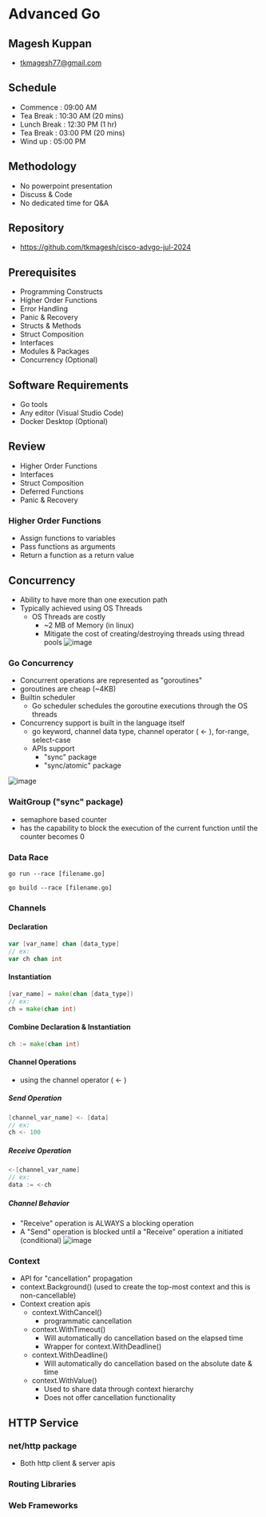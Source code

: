# Advanced Go

## Magesh Kuppan
- tkmagesh77@gmail.com

## Schedule
- Commence      : 09:00 AM
- Tea Break     : 10:30 AM (20 mins)
- Lunch Break   : 12:30 PM (1 hr)
- Tea Break     : 03:00 PM (20 mins)
- Wind up       : 05:00 PM

## Methodology
- No powerpoint presentation
- Discuss & Code
- No dedicated time for Q&A

## Repository
- https://github.com/tkmagesh/cisco-advgo-jul-2024

## Prerequisites
- Programming Constructs
- Higher Order Functions
- Error Handling
- Panic & Recovery
- Structs & Methods
- Struct Composition
- Interfaces
- Modules & Packages
- Concurrency (Optional)

## Software Requirements
- Go tools
- Any editor (Visual Studio Code)
- Docker Desktop (Optional)

## Review
- Higher Order Functions
- Interfaces
- Struct Composition
- Deferred Functions
- Panic & Recovery

### Higher Order Functions
- Assign functions to variables
- Pass functions as arguments
- Return a function as a return value

## Concurrency
- Ability to have more than one execution path
- Typically achieved using OS Threads
    - OS Threads are costly
        - ~2 MB of Memory (in linux)
        - Mitigate the cost of creating/destroying threads using thread pools
![image](./images/thread-based-concurrency.png)

### Go Concurrency
- Concurrent operations are represented as "goroutines"
- goroutines are cheap (~4KB)
- Builtin scheduler
    - Go scheduler schedules the goroutine executions through the OS threads
- Concurrency support is built in the language itself
    - go keyword, channel data type, channel operator ( <- ), for-range, select-case
    - APIs support
        - "sync" package
        - "sync/atomic" package

![image](./images/go-concurrency.png)

### WaitGroup ("sync" package)
- semaphore based counter
- has the capability to block the execution of the current function until the counter becomes 0

### Data Race
```
go run --race [filename.go]
```
```
go build --race [filename.go]
```

### Channels
#### Declaration
```go
var [var_name] chan [data_type]
// ex:
var ch chan int
```
#### Instantiation
```go
[var_name] = make(chan [data_type])
// ex:
ch = make(chan int)
```
#### Combine Declaration & Instantiation
```go
ch := make(chan int)
```
#### Channel Operations
- using the channel operator ( <- )
##### Send Operation
```go
[channel_var_name] <- [data]
// ex:
ch <- 100
```
##### Receive Operation
```go
<-[channel_var_name]
// ex:
data := <-ch
```

##### Channel Behavior
- "Receive" operation is ALWAYS a blocking operation
- A "Send" operation is blocked until a "Receive" operation a initiated (conditional)
![image](./images/channel-bahivors.png)
### Context
- API for "cancellation" propagation
- context.Background() (used to create the top-most context and this is non-cancellable)
- Context creation apis
    - context.WithCancel()
        - programmatic cancellation
    - context.WithTimeout()
        - Will automatically do cancellation based on the elapsed time
        - Wrapper for context.WithDeadline()
    - context.WithDeadline()
        - Will automatically do cancellation based on the absolute date & time
    - context.WithValue()
        - Used to share data through context hierarchy
        - Does not offer cancellation functionality
## HTTP Service
### net/http package
- Both http client & server apis
### Routing Libraries
### Web Frameworks